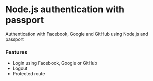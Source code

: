# Node.js authentication with passport
Authentication with Facebook, Google and GitHub using Node.js and passport

### Features
- Login using Facebook, Google or GitHub
- Logout
- Protected route
